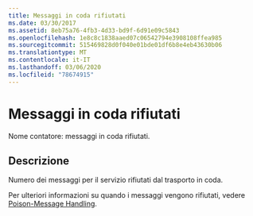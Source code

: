 ```yaml
---
title: Messaggi in coda rifiutati
ms.date: 03/30/2017
ms.assetid: 8eb75a76-4fb3-4d33-bd9f-6d91e09c5843
ms.openlocfilehash: 1e8c8c1838aaed07c06542794e3908108ffea985
ms.sourcegitcommit: 515469828d0f040e01bde01df6b8e4eb43630b06
ms.translationtype: MT
ms.contentlocale: it-IT
ms.lasthandoff: 03/06/2020
ms.locfileid: "78674915"
---
```

# <a name="queued-rejected-messages"></a>Messaggi in coda rifiutati
Nome contatore: messaggi in coda rifiutati.  
  
## <a name="description"></a>Descrizione  
 Numero dei messaggi per il servizio rifiutati dal trasporto in coda.  
  
 Per ulteriori informazioni su quando i messaggi vengono rifiutati, vedere [Poison-Message Handling](../../feature-details/poison-message-handling.md).
